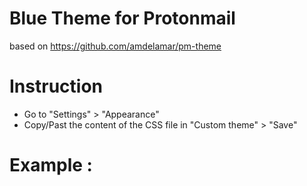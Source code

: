 # Blue Theme for Protonmail
based on https://github.com/amdelamar/pm-theme

# Instruction 
- Go to "Settings" > "Appearance"
- Copy/Past the content of the CSS file in "Custom theme" > "Save"

# Example :
